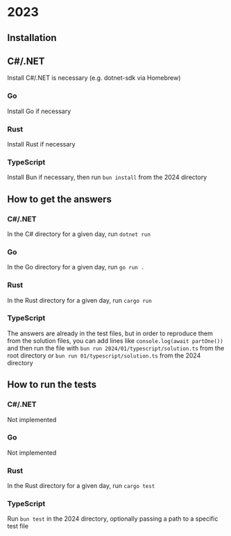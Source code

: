 # 2023

## Installation

## C#/.NET

Install C#/.NET is necessary (e.g. dotnet-sdk via Homebrew)

### Go

Install Go if necessary

### Rust

Install Rust if necessary

### TypeScript

Install Bun if necessary, then run `bun install` from the 2024 directory

## How to get the answers

### C#/.NET

In the C# directory for a given day, run `dotnet run`

### Go

In the Go directory for a given day, run `go run .`

### Rust

In the Rust directory for a given day, run `cargo run`

### TypeScript

The answers are already in the test files, but in order to reproduce them from
the solution files, you can add lines like `console.log(await partOne())` and
then run the file with `bun run 2024/01/typescript/solution.ts` from the root
directory or `bun run 01/typescript/solution.ts` from the 2024 directory

## How to run the tests

### C#/.NET

Not implemented

### Go

Not implemented

### Rust

In the Rust directory for a given day, run `cargo test`

### TypeScript

Run `bun test` in the 2024 directory, optionally passing a path to a specific
test file
